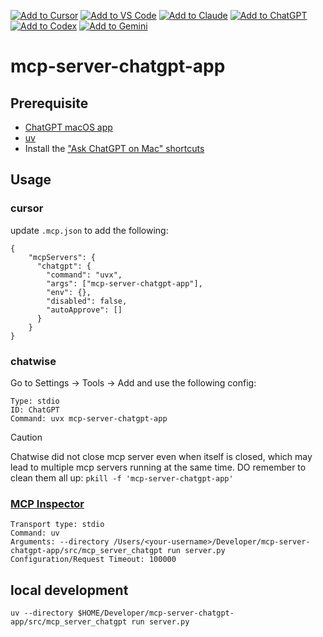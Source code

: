 [![Add to Cursor](https://fastmcp.me/badges/cursor_dark.svg)](https://fastmcp.me/MCP/Details/1006/chatgpt-macos-app)
[![Add to VS Code](https://fastmcp.me/badges/vscode_dark.svg)](https://fastmcp.me/MCP/Details/1006/chatgpt-macos-app)
[![Add to Claude](https://fastmcp.me/badges/claude_dark.svg)](https://fastmcp.me/MCP/Details/1006/chatgpt-macos-app)
[![Add to ChatGPT](https://fastmcp.me/badges/chatgpt_dark.svg)](https://fastmcp.me/MCP/Details/1006/chatgpt-macos-app)
[![Add to Codex](https://fastmcp.me/badges/codex_dark.svg)](https://fastmcp.me/MCP/Details/1006/chatgpt-macos-app)
[![Add to Gemini](https://fastmcp.me/badges/gemini_dark.svg)](https://fastmcp.me/MCP/Details/1006/chatgpt-macos-app)

# mcp-server-chatgpt-app

## Prerequisite

- [ChatGPT macOS app](https://openai.com/chatgpt/download/)
- [uv](https://docs.astral.sh/uv/getting-started/installation/)
- Install the ["Ask ChatGPT on Mac" shortcuts](https://www.icloud.com/shortcuts/6ae86a39a31e4ec5938abad953ecfd64)

## Usage

### cursor

update `.mcp.json` to add the following:

```
{
    "mcpServers": {
      "chatgpt": {
        "command": "uvx",
        "args": ["mcp-server-chatgpt-app"],
        "env": {},
        "disabled": false,
        "autoApprove": []
      }
    }
}
```

### chatwise

Go to Settings -> Tools -> Add and use the following config:

```
Type: stdio
ID: ChatGPT
Command: uvx mcp-server-chatgpt-app
```

> [!CAUTION]
> Chatwise did not close mcp server even when itself is closed, which may lead to multiple mcp servers running at the same time.
> DO remember to clean them all up: `pkill -f 'mcp-server-chatgpt-app'`

### [MCP Inspector](https://github.com/modelcontextprotocol/inspector)

```
Transport type: stdio
Command: uv
Arguments: --directory /Users/<your-username>/Developer/mcp-server-chatgpt-app/src/mcp_server_chatgpt run server.py
Configuration/Request Timeout: 100000
```


## local development

```
uv --directory $HOME/Developer/mcp-server-chatgpt-app/src/mcp_server_chatgpt run server.py
```

